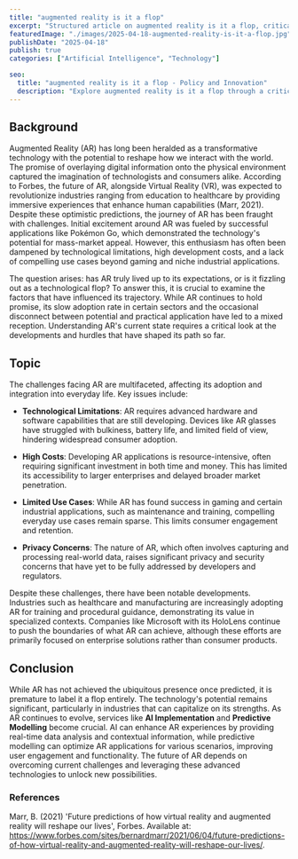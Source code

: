 ```yaml
---
title: "augmented reality is it a flop"
excerpt: "Structured article on augmented reality is it a flop, critically engaging with current trends and grounded in academic or policy reference."
featuredImage: "./images/2025-04-18-augmented-reality-is-it-a-flop.jpg"
publishDate: "2025-04-18"
publish: true
categories: ["Artificial Intelligence", "Technology"]

seo:
  title: "augmented reality is it a flop - Policy and Innovation"
  description: "Explore augmented reality is it a flop through a critical lens, with action-oriented recommendations."
---
```


## Background

Augmented Reality (AR) has long been heralded as a transformative technology with the potential to reshape how we interact with the world. The promise of overlaying digital information onto the physical environment captured the imagination of technologists and consumers alike. According to Forbes, the future of AR, alongside Virtual Reality (VR), was expected to revolutionize industries ranging from education to healthcare by providing immersive experiences that enhance human capabilities (Marr, 2021). Despite these optimistic predictions, the journey of AR has been fraught with challenges. Initial excitement around AR was fueled by successful applications like Pokémon Go, which demonstrated the technology's potential for mass-market appeal. However, this enthusiasm has often been dampened by technological limitations, high development costs, and a lack of compelling use cases beyond gaming and niche industrial applications.

The question arises: has AR truly lived up to its expectations, or is it fizzling out as a technological flop? To answer this, it is crucial to examine the factors that have influenced its trajectory. While AR continues to hold promise, its slow adoption rate in certain sectors and the occasional disconnect between potential and practical application have led to a mixed reception. Understanding AR's current state requires a critical look at the developments and hurdles that have shaped its path so far.

## Topic

The challenges facing AR are multifaceted, affecting its adoption and integration into everyday life. Key issues include:

- **Technological Limitations**: AR requires advanced hardware and software capabilities that are still developing. Devices like AR glasses have struggled with bulkiness, battery life, and limited field of view, hindering widespread consumer adoption.

- **High Costs**: Developing AR applications is resource-intensive, often requiring significant investment in both time and money. This has limited its accessibility to larger enterprises and delayed broader market penetration.

- **Limited Use Cases**: While AR has found success in gaming and certain industrial applications, such as maintenance and training, compelling everyday use cases remain sparse. This limits consumer engagement and retention.

- **Privacy Concerns**: The nature of AR, which often involves capturing and processing real-world data, raises significant privacy and security concerns that have yet to be fully addressed by developers and regulators.

Despite these challenges, there have been notable developments. Industries such as healthcare and manufacturing are increasingly adopting AR for training and procedural guidance, demonstrating its value in specialized contexts. Companies like Microsoft with its HoloLens continue to push the boundaries of what AR can achieve, although these efforts are primarily focused on enterprise solutions rather than consumer products.

## Conclusion

While AR has not achieved the ubiquitous presence once predicted, it is premature to label it a flop entirely. The technology's potential remains significant, particularly in industries that can capitalize on its strengths. As AR continues to evolve, services like **AI Implementation** and **Predictive Modelling** become crucial. AI can enhance AR experiences by providing real-time data analysis and contextual information, while predictive modelling can optimize AR applications for various scenarios, improving user engagement and functionality. The future of AR depends on overcoming current challenges and leveraging these advanced technologies to unlock new possibilities.

### References

Marr, B. (2021) 'Future predictions of how virtual reality and augmented reality will reshape our lives', Forbes. Available at: https://www.forbes.com/sites/bernardmarr/2021/06/04/future-predictions-of-how-virtual-reality-and-augmented-reality-will-reshape-our-lives/.